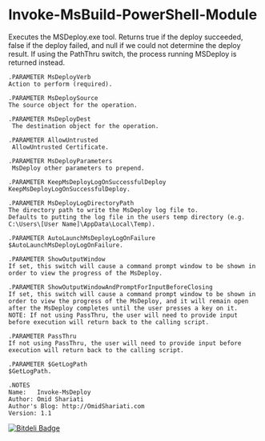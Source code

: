Invoke-MsBuild-PowerShell-Module
================================

Executes the MSDeploy.exe tool. Returns true if the deploy succeeded, false if the deploy failed, and null if we could not determine the deploy result. If using the PathThru switch, the process running MSDeploy is returned instead.
	
	.PARAMETER MsDeployVerb
	Action to perform (required).

	.PARAMETER MsDeploySource
	The source object for the operation.

	.PARAMETER MsDeployDest
	 The destination object for the operation.

	.PARAMETER AllowUntrusted
	 AllowUntrusted Certificate.

	.PARAMETER MsDeployParameters
	 MsDeploy other parameters to prepend.

	.PARAMETER KeepMsDeployLogOnSuccessfulDeploy
	KeepMsDeployLogOnSuccessfulDeploy.
	
	.PARAMETER MsDeployLogDirectoryPath
	The directory path to write the MsDeploy log file to.
	Defaults to putting the log file in the users temp directory (e.g. C:\Users\[User Name]\AppData\Local\Temp).

	.PARAMETER AutoLaunchMsDeployLogOnFailure
	$AutoLaunchMsDeployLogOnFailure.

	.PARAMETER ShowOutputWindow
	If set, this switch will cause a command prompt window to be shown in order to view the progress of the MsDeploy.

	.PARAMETER ShowOutputWindowAndPromptForInputBeforeClosing
	If set, this switch will cause a command prompt window to be shown in order to view the progress of the MsDeploy, and it will remain open
	after the MsDeploy completes until the user presses a key on it.
	NOTE: If not using PassThru, the user will need to provide input before execution will return back to the calling script.

	.PARAMETER PassThru
	If not using PassThru, the user will need to provide input before execution will return back to the calling script.

	.PARAMETER $GetLogPath
	$GetLogPath.
	
	.NOTES
	Name:   Invoke-MsDeploy
	Author: Omid Shariati
	Author's Blog: http://OmidShariati.com
	Version: 1.1


[![Bitdeli Badge](https://d2weczhvl823v0.cloudfront.net/omids20m/invoke-msbuild-powershell-module/trend.png)](https://bitdeli.com/free "Bitdeli Badge")

